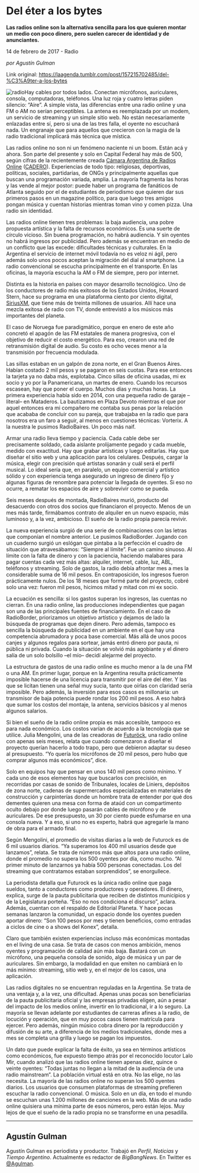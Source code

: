 # Del éter a los bytes

**Las radios online son la alternativa sencilla para los que quieren montar un medio con poco dinero, pero suelen carecer de identidad y de anunciantes.**

14 de febrero de 2017 - Radio

_por Agustín Gulman_

Link original: https://laagenda.tumblr.com/post/157215702485/del-%C3%A9ter-a-los-bytes

![radio](https://64.media.tumblr.com/249897ad051c7296015cc72b651bf9cc/tumblr_inline_pjzu69AguF1t6q87u_500.png)Hay cables por todos lados. Conectan micrófonos, auriculares, consola, computadoras, teléfonos. Una luz roja y cuatro letras piden silencio: “Aire”. A simple vista, las diferencias entre una radio online y una FM o AM no serían perceptibles. La antena es reemplazada por un modem, un servicio de streaming y un simple sitio web. No están necesariamente enlazadas entre sí, pero si una de las tres falla, el oyente no escuchará nada. Un engranaje que para aquellos que crecieron con la magia de la radio tradicional implicará más técnica que mística.

Las radios online no son ni un fenómeno naciente ni un boom. Están acá y ahora. Son parte del presente y solo en Capital Federal hay más de 500, según cifras de la recientemente creada [Cámara Argentina de Radios Online](http://cadero.com.ar/) ([CADERO](http://cadero.com.ar/)). Experiencias de todo tipo: religiosas, deportivas, políticas, sociales, partidarias, de ONGs y principalmente aquellas que buscan una programación variada, amplia. La mayoría fragmenta las horas y las vende al mejor postor: puede haber un programa de fanáticos de Atlanta seguido por el de estudiantes de periodismo que quieren dar sus primeros pasos en un magazine político, para que luego tres amigos pongan música y cuentan historias mientras toman vino y comen pizza. Una radio sin identidad.

Las radios online tienen tres problemas: la baja audiencia, una pobre propuesta artística y la falta de recursos económicos. Es una suerte de círculo vicioso. Sin buena programación, no habrá audiencia. Y sin oyentes no habrá ingresos por publicidad. Pero además se encuentran en medio de un conflicto que las excede: dificultades técnicas y culturales. En la Argentina el servicio de internet móvil todavía no es veloz ni ágil, pero además solo unos pocos aceptan la migración del dial al smartphone. La radio convencional se escucha principalmente en el transporte. En las oficinas, la mayoría escucha la AM o FM de siempre, pero por internet.

Distinta es la historia en países con mayor desarrollo tecnológico. Uno de los conductores de radio más exitosos de los Estados Unidos, Howard Stern, hace su programa en una plataforma ciento por ciento digital, [SiriusXM](https://t.umblr.com/redirect?z=http%3A%2F%2Fwww.siriusxm.com%2F&t=N2Y5M2I1MDk2YmY3YTI5YjVhZTM3OWNhYjQyYzUzMDQ4ODk0MDIzMCxnUVFnVm9GRw%3D%3D&b=t%3AXDz46txpppLgDp7rJlWQpw&p=https%3A%2F%2Flaagenda.tumblr.com%2Fpost%2F157215702485%2Fdel-%25C3%25A9ter-a-los-bytes&m=1&ts=1705438563), que tiene más de treinta millones de usuarios. Allí hace una mezcla exitosa de radio con TV, donde entrevistó a los músicos más importantes del planeta.

El caso de Noruega fue paradigmático, porque en enero de este año concretó el apagón de las FM estatales de manera progresiva, con el objetivo de reducir el costo energético. Para eso, crearon una red de retransmisión digital de audio. Su costo es ocho veces menor a la transmisión por frecuencia modulada.

Las sillas estaban en un galpón de zona norte, en el Gran Buenos Aires. Habían costado 2 mil pesos y se pagaron en seis cuotas. Para ese entonces la tarjeta ya no daba más, explotaba. Cinco sillas de oficina usadas, mi ex socio y yo por la Panamericana, un martes de enero. Cuando los recursos escasean, hay que poner el cuerpo. Muchos días y muchas horas. La primera experiencia había sido en 2014, con una pequeña radio de garaje –literal– en Mataderos. La bautizamos en Plaza Devoto mientras el que por aquel entonces era mi compañero me contaba sus penas por la relación que acababa de concluir con su pareja, que trabajaba en la radio que para nosotros era un faro a seguir, al menos en cuestiones técnicas: Vorterix. A la nuestra le pusimos RadioBaires. Un poco más naif.

Armar una radio lleva tiempo y paciencia. Cada cable debe ser precisamente soldado, cada aislante prolijamente pegado y cada mueble, medido con exactitud. Hay que grabar artísticas y luego editarlas. Hay que diseñar el sitio web y una aplicación para los celulares. Después, cargar la música, elegir con precisión qué artistas sonarán y cuál será el perfil musical. Lo ideal sería que, en paralelo, un equipo comercial y artístico sólido y con experiencia tenga asegurado un ingreso de dinero fijo y algunas figuras de renombre para potenciar la llegada de oyentes. Si eso no ocurre, a rematar los espacios de aire y sobrevivir como se pueda.

Seis meses después de montada, RadioBaires murió, producto del desacuerdo con otros dos socios que financiaron el proyecto. Menos de un mes más tarde, firmábamos contrato de alquiler en un nuevo espacio, más luminoso y, a la vez, ambicioso. El sueño de la radio propia parecía revivir. 

La nueva experiencia surgió de una serie de combinaciones con las letras que componían el nombre anterior. Le pusimos RadioBorder. Jugando con un cuaderno surgió un eslógan que pintaba a la perfección el cuadro de situación que atravesábamos: “Siempre al límite”. Fue un camino sinuoso. Al límite con la falta de dinero y con la paciencia, haciendo malabares para pagar cuentas cada vez más altas: alquiler, internet, cable, luz, ABL, teléfonos y streaming. Solo de gastos, la radio debía afrontar mes a mes la considerable suma de 16 mil pesos. En contraposición, los ingresos fueron prácticamente nulos. De los 18 meses que formé parte del proyecto, cobré solo una vez: fueron mil pesos, hicimos mitad y mitad con mi ex socio.

La ecuación es sencilla: si los gastos superan los ingresos, las cuentas no cierran. En una radio online, las producciones independientes que pagan son una de las principales fuentes de financiamiento. En el caso de RadioBorder, priorizamos un objetivo artístico y dejamos de lado la búsqueda de programas que dejen dinero. Pero además, tampoco es sencilla la búsqueda de publicidad en un ambiente en el que hay una competencia abrumadora y poca base comercial. Más allá de unos pocos canjes y algunos regalos para sortear, jamás entró dinero por pauta, ni pública ni privada. Cuando la situación se volvió más agobiante y el dinero salía de un solo bolsillo –el mío– decidí alejarme del proyecto. 

La estructura de gastos de una radio online es mucho menor a la de una FM o una AM. En primer lugar, porque en la Argentina resulta prácticamente imposible hacerse de una licencia para transmitir por el aire del éter. Y las que se licitan tienen una señal muy sucia, tanto que oírlas con claridad sería imposible. Pero además, la inversión para esos casos es millonaria: un transmisor de baja potencia puede rondar los 200 mil pesos. A eso habrá que sumar los costos del montaje, la antena, servicios básicos y al menos algunos salarios. 

Si bien el sueño de la radio online propia es más accesible, tampoco es para nada económico. Los costos varían de acuerdo a la tecnología que se utilice. Julia Mengolini, una de las creadoras de [Futuröck](http://www.futurock.fm/), una radio online con apenas seis meses, relata que cuando comenzaron a diseñar el proyecto querían hacerlo a todo trapo, pero que debieron adaptar su deseo al presupuesto. “Yo quería los micrófonos de 20 mil pesos, pero hubo que comprar algunos más económicos”, dice. 

Solo en equipos hay que pensar en unos 140 mil pesos como mínimo. Y cada uno de esos elementos hay que buscarlos con precisión, en recorridas por casas de sonido de Tribunales, locales de Liniers, depósitos de zona norte, cadenas de supermercados especializadas en materiales de construcción y carpinterías donde un hombre trata de entender por qué dos dementes quieren una mesa con forma de ataúd con un compartimento oculto debajo por donde luego pasarán cables de micrófono y de auriculares. De ese presupuesto, un 30 por ciento puede esfumarse en una consola nueva. Y a eso, si uno no es experto, habrá que agregarle la mano de obra para el armado final.

Según Mengolini, el promedio de visitas diarias a la web de Futurock es de 6 mil usuarios diarios. “Ya superamos los 400 mil usuarios desde que lanzamos”, relata. Se trata de números más que altos para una radio online, donde el promedio no supera los 500 oyentes por día, como mucho. “Al primer minuto de lanzarnos ya había 500 personas conectadas. Los del streaming que contratamos estaban sorprendidos”, se enorgullece. 



La periodista detalla que Futurock es la única radio online que paga sueldos, tanto a conductores como productores y operadores. El dinero, explica, surge de la pauta publicitaria que reciben de distintos municipios y de la Legislatura porteña. “Eso no nos condiciona el discurso”, aclara. Además, cuentan con el respaldo de Editorial Planeta. Y hace pocas semanas lanzaron la comunidad, un espacio donde los oyentes pueden aportar dinero: “Son 100 pesos por mes y tienen beneficios, como entradas a ciclos de cine o a shows del Konex”, detalla. 

Claro que también existen experiencias incluso más económicas montadas en el living de una casa. Se trata de casos con menos ambición, menos oyentes y programación de calidad aún más baja. Bastará con un micrófono, una pequeña consola de sonido, algo de música y un par de auriculares. Sin embargo, la modalidad en que emiten no cambiará en lo más mínimo: streaming, sitio web y, en el mejor de los casos, una aplicación. 

Las radios digitales no se encuentran reguladas en la Argentina. Se trata de una ventaja y, a la vez, una dificultad. Apenas unas pocas son beneficiarias de la pauta publicitaria oficial y las empresas privadas eligen, aún a pesar del impacto de los medios online, invertir en lo tradicional, ir a lo seguro. La mayoría se llevan adelante por estudiantes de carreras afines a la radio, de locución y operación, que en muy pocos casos tienen matrícula para ejercer. Pero además, ningún músico cobra dinero por la reproducción y difusión de su arte, a diferencia de los medios tradicionales, donde mes a mes se completa una grilla y luego se pagan los impuestos. 

Un dato que puede explicar la falta de éxito, ya sea en términos artísticos como económicos, fue expuesto tiempo atrás por el reconocido locutor Lalo Mir, cuando analizó que las radios online tienen apenas diez, quince o veinte oyentes: “Todas juntas no llegan a la mitad de la audiencia de una radio mainstream”. La población virtual está en otra. No las elige, no las necesita. La mayoría de las radios online no superan los 500 oyentes diarios. Los usuarios que consumen plataformas de streaming prefieren escuchar la radio convencional. O música. Solo en un día, en todo el mundo se escuchan unas 1.200 millones de canciones en la web. Más de una radio online quisiera una mínima parte de esos números, pero están lejos. Muy lejos de que el sueño de la radio propia no se transforme en una pesadilla. 

  




---

 Agustín Gulman
---------------

 Agustín Gulman es periodista y productor. Trabajó en *Perfil*, *Noticias* y *Tiempo Argentino*. Actualmente es redactor de *BigBangNews*. En Twitter es [@Agulman](https://twitter.com/agulman). 

